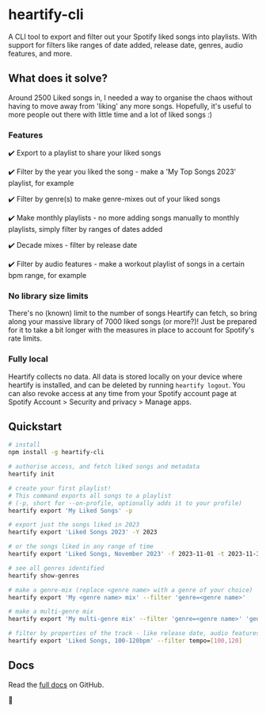 # heartify-cli

A CLI tool to export and filter out your Spotify liked songs into playlists.
With support for filters like ranges of date added, release date, genres, audio features, and more.

## What does it solve?

Around 2500 Liked songs in, I needed a way to organise the chaos without having to move away from 'liking' any more songs.
Hopefully, it's useful to more people out there with little time and a lot of liked songs :)

### Features

✔️ Export to a playlist to share your liked songs

✔️ Filter by the year you liked the song - make a 'My Top Songs 2023' playlist, for example

✔️ Filter by genre(s) to make genre-mixes out of your liked songs

✔️ Make monthly playlists - no more adding songs manually to monthly playlists, simply filter by ranges of dates added

✔️ Decade mixes - filter by release date

✔️ Filter by audio features - make a workout playlist of songs in a certain bpm range, for example

### No library size limits

There's no (known) limit to the number of songs Heartify can fetch, so bring along your massive library of 7000 liked songs (or more?)!
Just be prepared for it to take a bit longer with the measures in place to account for Spotify's rate limits.

### Fully local

Heartify collects no data. All data is stored locally on your device where heartify is installed, and can be deleted by running `heartify logout`. You can also revoke access at any time from your Spotify account page at Spotify Account > Security and privacy > Manage apps.

## Quickstart

```sh
# install
npm install -g heartify-cli

# authorise access, and fetch liked songs and metadata
heartify init

# create your first playlist!
# This command exports all songs to a playlist
# (-p, short for --on-profile, optionally adds it to your profile)
heartify export 'My Liked Songs' -p

# export just the songs liked in 2023
heartify export 'Liked Songs 2023' -Y 2023

# or the songs liked in any range of time
heartify export 'Liked Songs, November 2023' -f 2023-11-01 -t 2023-11-30

# see all genres identified
heartify show-genres

# make a genre-mix (replace <genre name> with a genre of your choice)
heartify export 'My <genre name> mix' --filter 'genre=<genre name>'

# make a multi-genre mix
heartify export 'My multi-genre mix' --filter 'genre=<genre name>' 'genre=<another genre name>'

# filter by properties of the track - like release date, audio features (tempo, key, etc), and more
heartify export 'Liked Songs, 100-120bpm' --filter tempo=[100,120]

```

## Docs

Read the [full docs](https://github.com/Ak5cel/heartify-cli#readme) on GitHub.

💜
